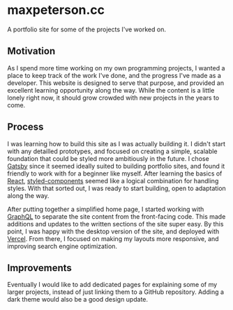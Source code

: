 # maxpeterson.cc

A portfolio site for some of the projects I've worked on.

## Motivation

As I spend more time working on my own programming projects, I wanted a place to keep track of the work I've done, and the progress I've made as a developer. This website is designed to serve that purpose, and provided an excellent learning opportunity along the way. While the content is a little lonely right now, it should grow crowded with new projects in the years to come.

## Process

I was learning how to build this site as I was actually building it. I didn't start with any detailled prototypes, and focused on creating a simple, scalable foundation that could be styled more ambitiously in the future. I chose [Gatsby](https://www.gatsbyjs.com/) since it seemed ideally suited to building portfolio sites, and found it friendly to work with for a beginner like myself. After learning the basics of [React](https://reactjs.org/), [styled-components](https://styled-components.com/) seemed like a logical combination for handling styles. With that sorted out, I was ready to start building, open to adaptation along the way.

After putting together a simplified home page, I started working with [GraphQL](https://graphql.org/) to separate the site content from the front-facing code. This made additions and updates to the written sections of the site super easy. By this point, I was happy with the desktop version of the site, and deployed with [Vercel](https://vercel.com/). From there, I focused on making my layouts more responsive, and improving search engine optimization.

## Improvements

Eventually I would like to add dedicated pages for explaining some of my larger projects, instead of just linking them to a GitHub repository. Adding a dark theme would also be a good design update.
